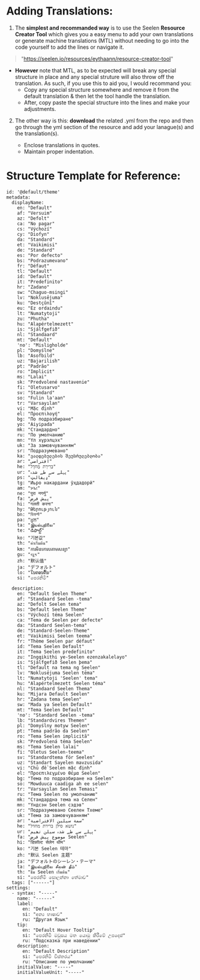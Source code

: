 # Adding Translations:

1. The **simplest and recommanded way** is to use the Seelen **Resource Creator Tool** which gives you a easy menu to add your own translations or generate machine translations (MTL) without needing to go into the code yourself to add the lines or navigate it. 
> "https://seelen.io/resources/eythaann/resource-creator-tool"

- **However** note that MTL, as to be expected will break any special structure in place and any special struture will also throw off the translation. As such, if you use this to aid you, I would recommand you:
  -  Copy any special structure somewhere and remove it from the default translation & then let the tool handle the translation.
  -  After, copy paste the special structure into the lines and make your adjustments.

2. The other way is this: **download** the related .yml from the repo and then go through the yml section of the resource and add your lanague(s) and the translation(s).

    - Enclose translations in quotes.
    - Maintain proper indentation.

# Structure Template for Reference:
```
id: '@default/theme'
metadata:
  displayName:
    en: "Default"
    af: "Versuim"
    az: "Defolt"
    ca: "No pagar"
    cs: "Výchozí"
    cy: "Diofyn"
    da: "Standard"
    et: "Vaikimisi"
    de: "Standard"
    es: "Por defecto"
    bs: "Podrazumevano"
    fr: "Défaut"
    tl: "Default"
    id: "Default"
    it: "Predefinito"
    hr: "Zadano"
    sw: "Chaguo-msingi"
    lv: "Noklusējuma"
    ku: "Destçûnî"
    eu: "Ez ordaindu"
    lt: "Numatytoji"
    zu: "Phutha"
    hu: "Alapértelmezett"
    is: "Sjálfgefið"
    nl: "Standaard"
    mt: "Default"
    'no': "Misligholde"
    pl: "Domyślne"
    lb: "Asofbild"
    uz: "Bajarilish"
    pt: "Padrão"
    ro: "Implicit"
    ms: "Lalai"
    sk: "Predvolené nastavenie"
    fi: "Oletusarvo"
    sv: "Standard"
    so: "Fulin la'aan"
    tr: "Varsayılan"
    vi: "Mặc định"
    el: "Προεπιλογή"
    bg: "По подразбиране"
    yo: "Aiyipada"
    mk: "Стандардно"
    ru: "По умолчанию"
    mn: "Үл хүрэлцэх"
    uk: "За замовчуванням"
    sr: "Подразумевано"
    ka: "ვალდებულების შეუსრულებლობა"
    ar: "افتراضي"
    he: "בְּרִירַת מֶחדָל"
    ur: "پہلے سے طے شدہ"
    ps: "ډیفالټ"
    tg: "Иьро накардани ӯҳдадорӣ"
    am: "ነባሪ"
    ne: "पुरा नगर्नु"
    fa: "پیش فرض"
    hi: "गलती करना"
    hy: "Թերություն"
    bn: "ডিফল্ট"
    pa: "ਮੂਲ"
    ta: "இயல்புநிலை"
    te: "డిఫాల్ట్"
    ko: "기본값"
    th: "ค่าเริ่มต้น"
    km: "ការមិនកោរបតាមសន្យា"
    gu: "ચૂક"
    zh: "默认值"
    ja: "デフォルト"
    lo: "ໃນຕອນຕົ້ນ"
    si: "පෙරනිමි"

  description:
    en: "Default Seelen Theme"
    af: "Standaard Seelen -tema"
    az: "Defolt Seelen tema"
    bs: "Default Seelen Theme"
    cs: "Výchozí téma Seelen"
    ca: "Tema de Seelen per defecte"
    da: "Standard Seelen-tema"
    de: "Standard-Seelen-Theme"
    et: "Vaikimisi Seelen teema"
    fr: "Thème Seelen par défaut"
    id: "Tema Seelen Default"
    it: "Tema Seelen predefinito"
    zu: "Ingqikithi ye-Seelen ezenzakalelayo"
    is: "Sjálfgefið Seelen þema"
    tl: "Default na tema ng Seelen"
    lv: "Noklusējuma Seelen tēma"
    lt: "Numatytoji 'Seelen' tema"
    hu: "Alapértelmezett Seelen téma"
    nl: "Standaard Seelen Thema"
    ku: "Mijara Default Seelen"
    hr: "Zadana tema Seelen"
    sw: "Mada ya Seelen Default"
    mt: "Tema Seelen Default"
    'no': "Standard Seelen -tema"
    lb: "Standardvires Themen"
    pl: "Domyślny motyw Seelen"
    pt: "Tema padrão da Seelen"
    ro: "Tema Seelen implicită"
    sk: "Predvolená téma Seelen"
    ms: "Tema Seelen lalai"
    fi: "Oletus Seelen-teema"
    sv: "Standardtema för Seelen"
    uz: "Standart Sayelen mavzusida"
    vi: "Chủ đề Seelen mặc định"
    el: "Προεπιλεγμένο θέμα Seelen"
    bg: "Тема по подразбиране на Seelen"
    so: "Mowduuca caadiga ah ee selen"
    tr: "Varsayılan Seelen Teması"
    ru: "Тема Seelen по умолчанию"
    mk: "Стандардна тема на Селен"
    mn: "Үндсэн Seelen сэдэв"
    sr: "Подразумевано Сеелен Тхеме"
    uk: "Тема за замовчуванням"
    ar: "سمة سيلين الافتراضية"
    he: "נושא סילן ברירת מחדל"
    ur: "پہلے سے طے شدہ سیلن تھیم"
    fa: "موضوع پیش فرض Seelen"
    hi: "डिफ़ॉल्ट सेलेन थीम"
    ko: "기본 Seelen 테마"
    zh: "默认 Seelen 主题"
    ja: "デフォルトのシーレン・テーマ"
    ta: "இயல்புநிலை சீலன் தீம்"
    th: "ธีม Seelen เริ่มต้น"
    si: "පෙරනිමි සොලන්නා තේමාව"
  tags: ["------"]
settings:
  - syntax: "-----"
    name: "------"
    label:
      en: "Default"
      si: "අන්‍ය භාෂාව"
      ru: "Другая Язык"
    tip:
      en: "Default Hover Tooltip"
      si: "පෙරනිමි මවුසය මත යොමු කිරීමේ උපදෙස්"
      ru: "Подсказка при наведении"
    description:
      en: "Default Description"
      si: "පෙරනිමි විස්තරය"
      ru: "Описание по умолчанию"
    initialValue: "-----"
    initialValueUnit: "-----"
```

